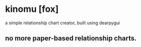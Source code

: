 # kinomu [fox]
a simple relationship chart creator, built using dearpygui

## no more paper-based relationship charts.
